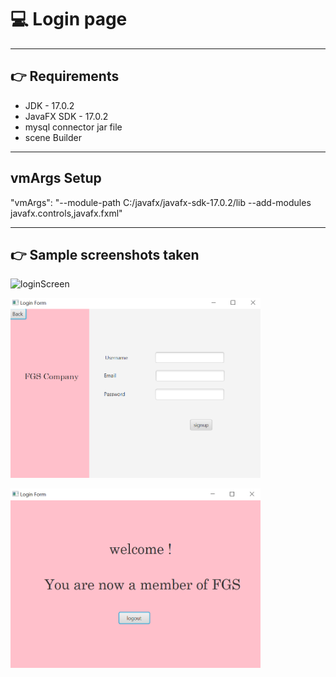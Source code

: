 # 💻 Login page

---

## 👉 Requirements

- JDK - 17.0.2
- JavaFX SDK - 17.0.2
- mysql connector jar file
- scene Builder

---

## vmArgs Setup

"vmArgs": "--module-path C:/javafx/javafx-sdk-17.0.2/lib --add-modules javafx.controls,javafx.fxml" 

---

## 👉 Sample screenshots taken

<img src="screenshots/photo_Screenshot (150).png" alt="loginScreen" width="400"/><br>

<img src="screenshots/Screenshot (149).png" alt="SignupScreen" width="400"/><br>

<img src="screenshots/Screenshot (148).png" alt="LoggedinScreen" width="400"/><br>

